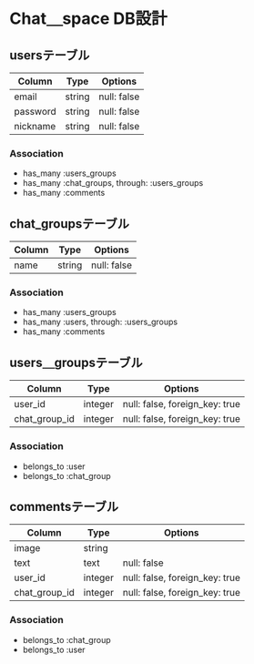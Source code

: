 # Chat＿space DB設計
## usersテーブル
|Column|Type|Options|
|------|----|-------|
|email|string|null: false|
|password|string|null: false|
|nickname|string|null: false|
### Association
- has_many :users_groups
- has_many :chat_groups, through: :users_groups
- has_many :comments

## chat_groupsテーブル
|Column|Type|Options|
|------|----|-------|
|name|string|null: false|
### Association
- has_many :users_groups
- has_many :users, through: :users_groups
- has_many :comments

## users＿groupsテーブル
|Column|Type|Options|
|------|----|-------|
|user_id|integer|null: false, foreign_key: true|
|chat_group_id|integer|null: false, foreign_key: true|
### Association
- belongs_to :user
- belongs_to :chat_group

## commentsテーブル
|Column|Type|Options|
|------|----|-------|
|image|string||
|text|text|null: false|
|user_id|integer|null: false, foreign_key: true|
|chat_group_id|integer|null: false, foreign_key: true|
### Association
- belongs_to :chat_group
- belongs_to :user
